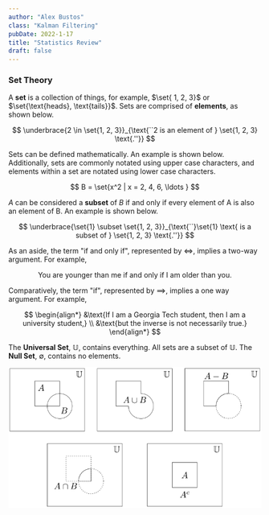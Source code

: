 ```yaml
---
author: "Alex Bustos"
class: "Kalman Filtering"
pubDate: 2022-1-17
title: "Statistics Review"
draft: false
---
```


### Set Theory

A **set** is a collection of things, for example, $\set{ 1, 2, 3}$ or $\set{\text{heads}, \text{tails}}$.
Sets are comprised of **elements**, as shown below.

$$
    \underbrace{2 \in \set{1, 2, 3}}_{\text{``2 is an element of } \set{1, 2, 3} \text{.''}}
$$

Sets can be defined mathematically. An example is shown below. Additionally, sets are commonly
notated using upper case characters, and elements within a set are notated using lower case
characters.

$$
    B = \set{x^2 | x = 2, 4, 6, \ldots }
$$

$A$ can be considered a **subset** of $B$ if and only if every element of A is also an element of B. An
example is shown below.

$$
    \underbrace{\set{1} \subset \set{1, 2, 3}}_{\text{``}\set{1} \text{ is a subset of } \set{1, 2,
3} \text{.''}}
$$

As an aside, the term "if and only if", represented by $\iff$, implies a two-way argument. For
example,

$$
    \text{You are younger than me if and only if I am older than you.}
$$

Comparatively, the term "if", represented by $\implies$, implies a one way argument. For example,

$$
\begin{align*}
    &\text{If I am a Georgia Tech student, then I am a university student,} \\
    &\text{but the inverse is not necessarily true.}
\end{align*}
$$

The **Universal Set**, $\mathbb{U}$, contains everything. All sets are a subset of $\mathbb{U}$. The **Null Set**, $\emptyset$, contains no elements.

![jk](../../../assets/notes/kalman-filtering/statistics/drawing.svg)
